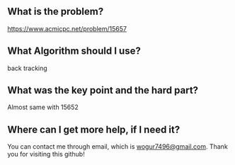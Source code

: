 ## What is the problem?

<https://www.acmicpc.net/problem/15657>

## What Algorithm should I use?

back tracking 

## What was the key point and the hard part?

Almost same with 15652

## Where can I get more help, if I need it?

You can contact me through email, which is wogur7496@gmail.com.
Thank you for visiting this github!

